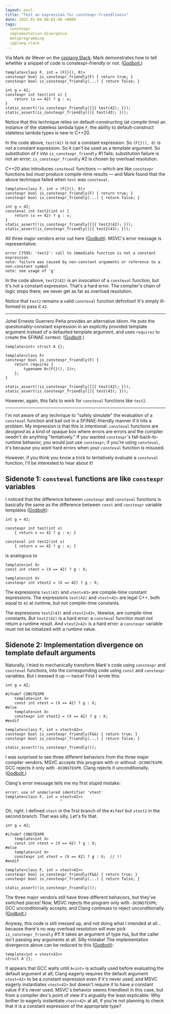```yaml
---
layout: post
title: "Test an expression for constexpr-friendliness"
date: 2022-01-04 00:01:00 +0000
tags:
  constexpr
  implementation-divergence
  metaprogramming
  cpplang-slack
---
```


Via Mark de Wever on the
[cpplang Slack](https://cppalliance.org/slack/): Mark demonstrates
how to tell whether a snippet of code is constexpr-friendly or not.
([Godbolt.](https://godbolt.org/z/xfcGGed1n))

    template<class F, int = (F{}(), 0)>
    constexpr bool is_constexpr_friendly(F) { return true; }
    constexpr bool is_constexpr_friendly(...) { return false; }

    int g = 42;
    constexpr int test(int x) {
        return (x == 42) ? g : x;
    }
    static_assert(!is_constexpr_friendly([]{ test(42); }));
    static_assert(is_constexpr_friendly([]{ test(43); }));

Notice that this technique relies on default-constructing
(at compile time) an instance of the stateless lambda type `F`;
the ability to default-construct stateless lambda types is new
in C++20.

In the code above, `test(42)` is not a constant expression.
So `(F{}(), 0)` is not a constant expression. So it can't be
used as a template argument. So substitution of `F` into
`is_constexpr_friendly` #1 fails; substitution failure is not
an error; `is_constexpr_friendly` #2 is chosen by overload
resolution.

C++20 also introduces `consteval` functions — which are like
`constexpr` functions but _must_ produce compile-time results —
and Mark found that the above technique failed when `test`
was `consteval`.

    template<class F, int = (F{}(), 0)>
    constexpr bool is_constexpr_friendly(F) { return true; }
    constexpr bool is_constexpr_friendly(...) { return false; }

    int g = 42;
    consteval int test2(int x) {
        return (x == 42) ? g : x;
    }
    static_assert(!is_constexpr_friendly([]{ test2(42); }));
    static_assert(is_constexpr_friendly([]{ test2(43); }));

All three major vendors error out here ([Godbolt](https://godbolt.org/z/oq5znKn19)).
MSVC's error message is representative:

    error C7595: 'test2': call to immediate function is not a constant expression
    note: failure was caused by non-constant arguments or reference to a non-constant symbol
    note: see usage of 'g'

In the code above, `test2(42)` is an invocation of a `consteval`
function, but it's not a constant expression. That's a hard error.
The compiler's chain of logic stops there; we never get as far as
overload resolution.

Notice that `test2` remains a valid `consteval` function definition!
It's simply ill-formed to pass it `42`.

----

Johel Ernesto Guerrero Peña provides an alternative idiom.
He puts the questionably-constant expression in an explicitly provided
template argument instead of a defaulted template argument,
and uses `requires` to create the SFINAE context.
([Godbolt](https://godbolt.org/z/v5oEKrY1z).)

    template<int> struct A {};

    template<class F>
    constexpr bool is_constexpr_friendly(F) {
        return requires {
            typename A<(F{}(), 1)>;
        };
    }

    static_assert(!is_constexpr_friendly([]{ test(42); }));
    static_assert(is_constexpr_friendly([]{ test(43); }));

However, again, this fails to work for `consteval` functions
like `test2`.

----

I'm not aware of any technique to "safely simulate" the evaluation
of a `consteval` function and bail out in a SFINAE-friendly manner
if it hits a problem. My impression is that this is intentional:
`consteval` functions are _designed_ as a kind of opaque box where
errors are errors and the compiler needn't do anything "tentatively."
If you wanted `constexpr`'s fall-back-to-runtime behavior, you would
just use `constexpr`; if you're using `consteval`, it's because
you _want_ hard errors when your `consteval` function is misused.

However, if you think you know a trick to tentatively evaluate
a `consteval` function, I'll be interested to hear about it!


## Sidenote 1: `consteval` functions are like `constexpr` variables

I noticed that the difference between `constexpr` and `consteval`
functions is basically the same as the difference between `const`
and `constexpr` variable templates ([Godbolt](https://godbolt.org/z/xzsG3z6fz)):

    int g = 42;

    constexpr int test(int x)
        { return x == 42 ? g : x; }

    consteval int test2(int x)
        { return x == 42 ? g : x; }

is analogous to

    template<int X>
    const int vtest = (X == 42) ? g : X;

    template<int X>
    constexpr int vtest2 = (X == 42) ? g : X;

The expressions `test(43)` and `vtest<43>` are compile-time constant
expressions. The expressions `test(42)` and `vtest<42>` are legal C++,
both equal to `42` at runtime, but _not_ compile-time constants.

The expressions `test2(43)` and `vtest2<43>`, likewise, are compile-time
constants. But `test2(42)` is a hard error: a `consteval` function must not
return a runtime result. And `vtest2<42>` is a hard error: a `constexpr`
variable must not be initialized with a runtime value.


## Sidenote 2: Implementation divergence on template default arguments

Naturally, I tried to mechanically transform Mark's code using `constexpr`
and `consteval` functions, into the corresponding code using `const` and
`constexpr` variables. But I messed it up — twice! First I wrote this:

    int g = 42;

    #ifndef CONSTEXPR
        template<int X>
        const int vtest = (X == 42) ? g : X;
    #else
        template<int X>
        constexpr int vtest2 = (X == 42) ? g : X;
    #endif

    template<class F, int = vtest<42>>
    constexpr bool is_constexpr_friendly(F&&) { return true; }
    constexpr bool is_constexpr_friendly(...) { return false; }

    static_assert(!is_constexpr_friendly());

I was surprised to see three different behaviors from the three
major compiler vendors:
MSVC accepts this program with or without `-DCONSTEXPR`.
GCC rejects it only with `-DCONSTEXPR`. Clang rejects it unconditionally.
([Godbolt.](https://godbolt.org/z/qxPYT613v))

Clang's error message tells me my first stupid mistake:

    error: use of undeclared identifier 'vtest'
    template<class F, int = vtest<42>>
                            ^

Oh, right. I defined `vtest` in the first branch of the `#ifdef` but
`vtest2` in the second branch. That was silly. Let's fix that.

    int g = 42;

    #ifndef CONSTEXPR
        template<int X>
        const int vtest = (X == 42) ? g : X;
    #else
        template<int X>
        constexpr int vtest = (X == 42) ? g : X;  // !!
    #endif

    template<class F, int = vtest<42>>
    constexpr bool is_constexpr_friendly(F&&) { return true; }
    constexpr bool is_constexpr_friendly(...) { return false; }

    static_assert(!is_constexpr_friendly());

The three major vendors _still_ have three different behaviors,
but they've switched places! Now, MSVC rejects the program only
with `-DCONSTEXPR`; GCC unconditionally accepts; and Clang continues
to reject unconditionally.
([Godbolt.](https://godbolt.org/z/714zMvTrz))

Anyway, this code is still messed up, and not doing what I intended
at all... because there's no way overload resolution will ever pick
`is_constexpr_friendly` #1! It takes an argument of type `F&&`, but
the caller isn't passing any arguments at all. Silly mistake!
The implementation divergence above can be reduced to this
([Godbolt](https://godbolt.org/z/6ocx8791n)):

    template<int = vtest<42>>
    struct A {};

It appears that GCC waits until `A<int>` is actually used before
evaluating the default argument at all; Clang eagerly requires
the default argument `vtest<42>` to be a constant expression even
if it's never used; and MSVC eagerly instantiates `vtest<42>` but
doesn't require it to have a constant value if it's never used.
MSVC's behavior seems friendliest in this case, but from a compiler
dev's point of view it's arguably the least explicable: Why bother
to eagerly instantiate `vtest<42>` at all, if you're not planning
to check that it is a constant expression of the appropriate type?
